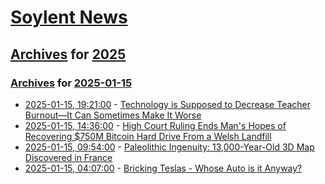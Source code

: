 # [Soylent News](../../../README.md)

## [Archives](../../index.md) for [2025](../index.md)

### [Archives](../../index.md) for [2025-01-15](index.md)

* [2025-01-15, 19:21:00](https://soylentnews.org/article.pl?sid=25/01/15/022249&from=rss) - [Technology is Supposed to Decrease Teacher Burnout—It Can Sometimes Make It Worse](https://soylentnews.org/article.pl?sid=25/01/15/022249&from=rss)
* [2025-01-15, 14:36:00](https://soylentnews.org/article.pl?sid=25/01/15/0147230&from=rss) - [High Court Ruling Ends Man's Hopes of Recovering $750M Bitcoin Hard Drive From a Welsh Landfill](https://soylentnews.org/article.pl?sid=25/01/15/0147230&from=rss)
* [2025-01-15, 09:54:00](https://soylentnews.org/article.pl?sid=25/01/14/2015225&from=rss) - [Paleolithic Ingenuity: 13,000-Year-Old 3D Map Discovered in France](https://soylentnews.org/article.pl?sid=25/01/14/2015225&from=rss)
* [2025-01-15, 04:07:00](https://soylentnews.org/article.pl?sid=25/01/13/1928254&from=rss) - [Bricking Teslas - Whose Auto is it Anyway?](https://soylentnews.org/article.pl?sid=25/01/13/1928254&from=rss)
